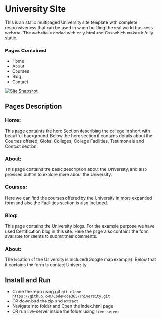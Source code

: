 
# University SIte

This is an static multipaged University site template with complete responsiveness
that can be used in when building the real world business website. 
The website is coded with only html and Css which makes it fully static.

### Pages Contained
- Home 
- About 
- Courses
- Blog 
- Contact


[![Site Snapshot](https://i.postimg.cc/02gkXvVL/Screenshot-45.png)](https://postimg.cc/XX86XRS8)


## Pages Description

### Home:
 This page containts the hero Section describing the college in short
 with beautiful background. Below the hero section it contains details
 about the Courses offered, Global Colleges, College Facilities, Testimonials
 and Contact section.

### About:
This page contains the basic description about the University, and also provides
button to explore more about the University.

### Courses:
Here we can find the courses offered by the University in more expanded form
and also the Facilities section is also included.

### Blog:
This page contains the University blogs. For the example purpose we have used 
Certification blog in this site. Here the page also contains the form available for 
clients to submit their comments.

### About:
The location of the University is included(Google map example). Below that it contains the 
form to contact University. 

## Install and Run
* Clone the repo using git <code>git clone https://github.com/CodeMode365/University.git</code>
* OR download the zip and extract
* Navigate into folder and Open the index.html page 
* OR run live-server inside the folder using <code>live-server </code>
